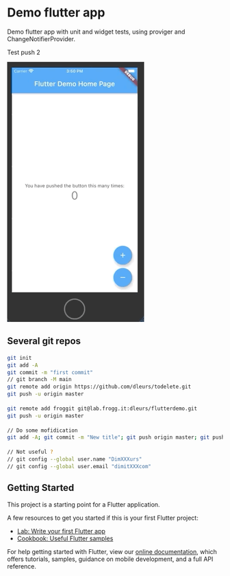 # Demo flutter app

Demo flutter app with unit and widget tests, using proviger and ChangeNotifierProvider.

Test push 2

![Demo app](/assets/demo-app.gif)

## Several git repos
```bash
git init
git add -A
git commit -m "first commit"
// git branch -M main
git remote add origin https://github.com/dleurs/todelete.git
git push -u origin master

git remote add froggit git@lab.frogg.it:dleurs/flutterdemo.git
git push -u origin master

// Do some mofidication
git add -A; git commit -m "New title"; git push origin master; git push froggit master; 

// Not useful ?
// git config --global user.name "DimXXXurs"
// git config --global user.email "dimitXXXcom"
```
## Getting Started

This project is a starting point for a Flutter application.

A few resources to get you started if this is your first Flutter project:

- [Lab: Write your first Flutter app](https://flutter.dev/docs/get-started/codelab)
- [Cookbook: Useful Flutter samples](https://flutter.dev/docs/cookbook)

For help getting started with Flutter, view our
[online documentation](https://flutter.dev/docs), which offers tutorials,
samples, guidance on mobile development, and a full API reference.
